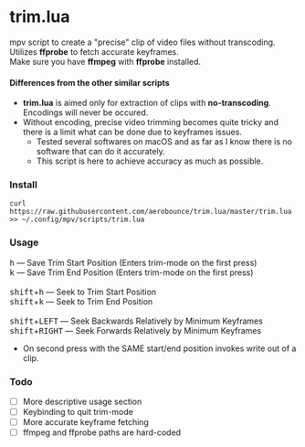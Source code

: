 # trim.lua
mpv script to create a "precise" clip of video files without transcoding.<br>
Utilizes **ffprobe** to fetch accurate keyframes.<br>
Make sure you have **ffmpeg** with **ffprobe** installed.

#### Differences from the other similar scripts
- **trim.lua** is aimed only for extraction of clips with **no-transcoding**. Encodings will never be occured.
- Without encoding, precise video trimming becomes quite tricky and there is a limit what can be done due to keyframes issues.
    - Tested several softwares on macOS and as far as I know there is no software that can do it accurately.
    - This script is here to achieve accuracy as much as possible.

### Install
```
curl https://raw.githubusercontent.com/aerobounce/trim.lua/master/trim.lua >> ~/.config/mpv/scripts/trim.lua
```

### Usage
<kbd>h</kbd> — Save Trim Start Position (Enters trim-mode on the first press)<br>
<kbd>k</kbd> — Save Trim End Position (Enters trim-mode on the first press)<br>
<br>
<kbd>shift</kbd>+<kbd>h</kbd> — Seek to Trim Start Position<br>
<kbd>shift</kbd>+<kbd>k</kbd> — Seek to Trim End Position<br>
<br>
<kbd>shift</kbd>+<kbd>LEFT</kbd> — Seek Backwards Relatively by Minimum Keyframes<br>
<kbd>shift</kbd>+<kbd>RIGHT</kbd> — Seek Forwards Relatively by Minimum Keyframes

- On second press with the SAME start/end position invokes write out of a clip.

### Todo
- [ ] More descriptive usage section
- [ ] Keybinding to quit trim-mode
- [ ] More accurate keyframe fetching
- [ ] ffmpeg and ffprobe paths are hard-coded
